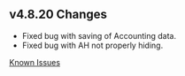 ## v4.8.20 Changes

* Fixed bug with saving of Accounting data.
* Fixed bug with AH not properly hiding.

[Known Issues](http://support.tradeskillmaster.com/display/KB/TSM4+Currently+Known+Issues)
